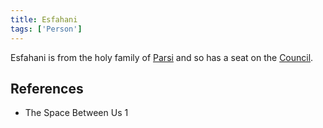 ```yaml
---
title: Esfahani
tags: ['Person']
---
```

Esfahani is from the holy family of [Parsi](wiki/Parsi.md) and so has a seat on the [Council](wiki/Council.md).

## References
- The Space Between Us 1
